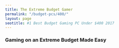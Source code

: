 ```yaml
---
title: The Extreme Budget Gamer 
permalink: "/budget-pcs/400/"
layout: page
seotitle: #1 Best Budget Gaming PC Under $400 2017 
---
```


### Gaming on an Extreme Budget Made Easy 